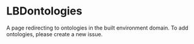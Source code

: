 # LBDontologies
A page redirecting to ontologies in the built environment domain. To add ontologies, please create a new issue.
